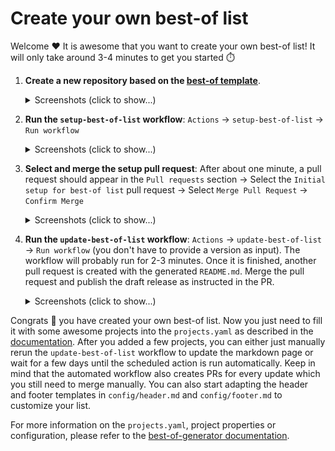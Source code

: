 # Create your own best-of list

Welcome ❤️ It is awesome that you want to create your own best-of list! It will only take around 3-4 minutes to get you started ⏱️

1. **Create a new repository based on the [best-of template](https://github.com/best-of-lists/best-of/generate)**.
    <details>
    <summary>Screenshots (click to show...)</summary>

    ![](./template/docs/images/1-use-template-repo-framed.png)
    ![](./template/docs/images/2-create-new-repo-framed.png)

    </details>
2. **Run the `setup-best-of-list` workflow**: `Actions` -> `setup-best-of-list` -> `Run workflow`
    <details>
    <summary>Screenshots (click to show...)</summary>

    ![](./template/docs/images/3-run-setup-workflow-framed.png)

    </details>
3. **Select and merge the setup pull request**: After about one minute, a pull request should appear in the `Pull requests` section -> Select the `Initial setup for best-of list` pull request -> Select `Merge Pull Request` -> `Confirm Merge`
    <details>
    <summary>Screenshots (click to show...)</summary>

    ![](./template/docs/images/4-select-setup-pr-framed.png)
    ![](./template/docs/images/5-merge-setup-pr-framed.png)

    </details>
4. **Run the `update-best-of-list` workflow**: `Actions` -> `update-best-of-list` -> `Run workflow` (you don't have to provide a version as input). The workflow will probably run for 2-3 minutes. Once it is finished, another pull request is created with the generated `README.md`. Merge the pull request and publish the draft release as instructed in the PR.
    <details>
    <summary>Screenshots (click to show...)</summary>

    ![](./template/docs/images/6-run-update-workflow-framed.png)
    ![](./template/docs/images/7-merge-update-pr-framed.png)

    </details>

Congrats 🎉 you have created your own best-of list. Now you just need to fill it with some awesome projects into the `projects.yaml` as described in the [documentation](https://github.com/best-of-lists/best-of-generator#projects). After you added a few projects, you can either just manually rerun the `update-best-of-list` workflow to update the markdown page or wait for a few days until the scheduled action is run automatically. Keep in mind that the automated workflow also creates PRs for every update which you still need to merge manually. You can also start adapting the header and footer templates in `config/header.md` and `config/footer.md` to customize your list.

For more information on the `projects.yaml`, project properties or configuration, please refer to the [best-of-generator documentation](https://github.com/best-of-lists/best-of-generator#documentation).
